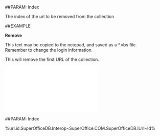 
##PARAM: Index

The index of the url to be removed from the collection


##EXAMPLE

**Remove**

This text may be copied to the notepad, and saved as a *.vbs file. Remember to change the login information.

This will remove the first URL of the collection.

![](..\..\Examples\vbs\SOUrls.Remove.vbs.txt)


##PARAM: Index

%url.id:SuperOfficeDB.Interop~SuperOffice.COM.SuperOfficeDB.IUrl~Id%

